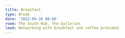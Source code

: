 ```yaml
---
title: Breakfast
type: Break
date: '2022-09-28 08:00'
room: The South Hub, The Galleries
lead: Networking with breakfast and coffee provided. 
---
```


